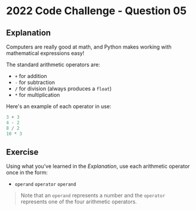 # 2022 Code Challenge - Question 05 

## Explanation

Computers are really good at math, and Python makes working with mathematical expressions
easy! 

The standard arithmetic operators are:
- `+` for addition
- `-` for subtraction
- `/` for division (always produces a `float`)
- `*` for multiplication

Here's an example of each operator in use:

```python
3 + 3
4 - 2
8 / 2
10 * 3
```

## Exercise

Using what you've learned in the *Explanation*, use each arithmetic operator once in the form:
- `operand` `operator` `operand`

> Note that an `operand` represents a number and the `operator` represents one of the four arithmetic
operators.
